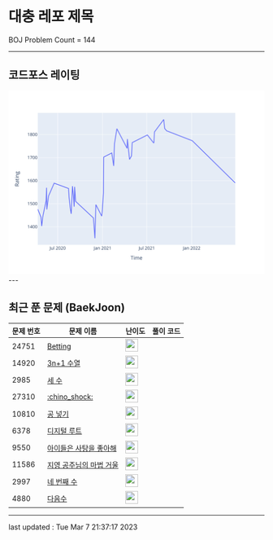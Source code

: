 # 대충 레포 제목

BOJ Problem Count = 144

---

## 코드포스 레이팅
[![Rating Graph](./cfStats.svg)](https://github.com/ingyu1008/Algorithm-Problem-Solving/blob/master/cfStats.html)---

## 최근 푼 문제 (BaekJoon)
| 문제 번호 | 문제 이름 | 난이도 | 풀이 코드 |
| --- | --- | --- | --- |
| 24751 | [Betting](https://www.acmicpc.net/problem/24751) | <img height="25px" width="25px=" src="https://static.solved.ac/tier_small/2.svg"/> |  |
| 14920 | [3n+1 수열](https://www.acmicpc.net/problem/14920) | <img height="25px" width="25px=" src="https://static.solved.ac/tier_small/3.svg"/> |  |
| 2985 | [세 수](https://www.acmicpc.net/problem/2985) | <img height="25px" width="25px=" src="https://static.solved.ac/tier_small/3.svg"/> |  |
| 27310 | [:chino_shock:](https://www.acmicpc.net/problem/27310) | <img height="25px" width="25px=" src="https://static.solved.ac/tier_small/2.svg"/> |  |
| 10810 | [공 넣기](https://www.acmicpc.net/problem/10810) | <img height="25px" width="25px=" src="https://static.solved.ac/tier_small/3.svg"/> |  |
| 6378 | [디지털 루트](https://www.acmicpc.net/problem/6378) | <img height="25px" width="25px=" src="https://static.solved.ac/tier_small/3.svg"/> |  |
| 9550 | [아이들은 사탕을 좋아해](https://www.acmicpc.net/problem/9550) | <img height="25px" width="25px=" src="https://static.solved.ac/tier_small/3.svg"/> |  |
| 11586 | [지영 공주님의 마법 거울](https://www.acmicpc.net/problem/11586) | <img height="25px" width="25px=" src="https://static.solved.ac/tier_small/3.svg"/> |  |
| 2997 | [네 번째 수](https://www.acmicpc.net/problem/2997) | <img height="25px" width="25px=" src="https://static.solved.ac/tier_small/3.svg"/> |  |
| 4880 | [다음수](https://www.acmicpc.net/problem/4880) | <img height="25px" width="25px=" src="https://static.solved.ac/tier_small/3.svg"/> |  |


---

last updated : Tue Mar  7 21:37:17 2023

